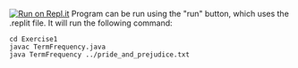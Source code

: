 [![Run on Repl.it](https://repl.it/badge/github/hjayyang94/Week1Exercise)](https://repl.it/github/hjayyang94/Week1Exercise)
Program can be run using the "run" button, which uses the .replit file.
It will run the following command:
```
cd Exercise1
javac TermFrequency.java
java TermFrequency ../pride_and_prejudice.txt
```

